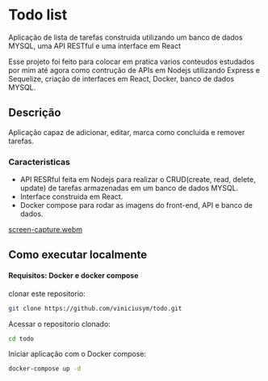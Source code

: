 # Todo list

Aplicação de lista de tarefas construida utilizando um banco de dados MYSQL, uma API RESTful e uma interface em React

Esse projeto foi feito para colocar em pratica varios conteudos estudados por mim até agora como contrução de APIs em Nodejs utilizando Express e Sequelize, criação de interfaces em React, Docker, banco de dados MYSQL.

## Descrição

Aplicação capaz de adicionar, editar, marca como concluida e remover tarefas.


### Caracteristicas

- API RESRful feita em Nodejs para realizar o CRUD(create, read, delete, update) de tarefas armazenadas em um banco de dados MYSQL.
- Interface construida em React.
- Docker compose para rodar as imagens do front-end, API e banco de dados.

[screen-capture.webm](https://user-images.githubusercontent.com/93946977/184506582-5f5800a4-2d57-4f98-b01e-e69460c49d6b.webm)

## Como executar localmente
#### Requisitos: Docker e docker compose

clonar este repositorio:
```bash
git clone https://github.com/viniciusym/todo.git
```

Acessar o repositorio clonado:
```bash
cd todo
```

Iniciar aplicação com o Docker compose:
```bash
docker-compose up -d
```

